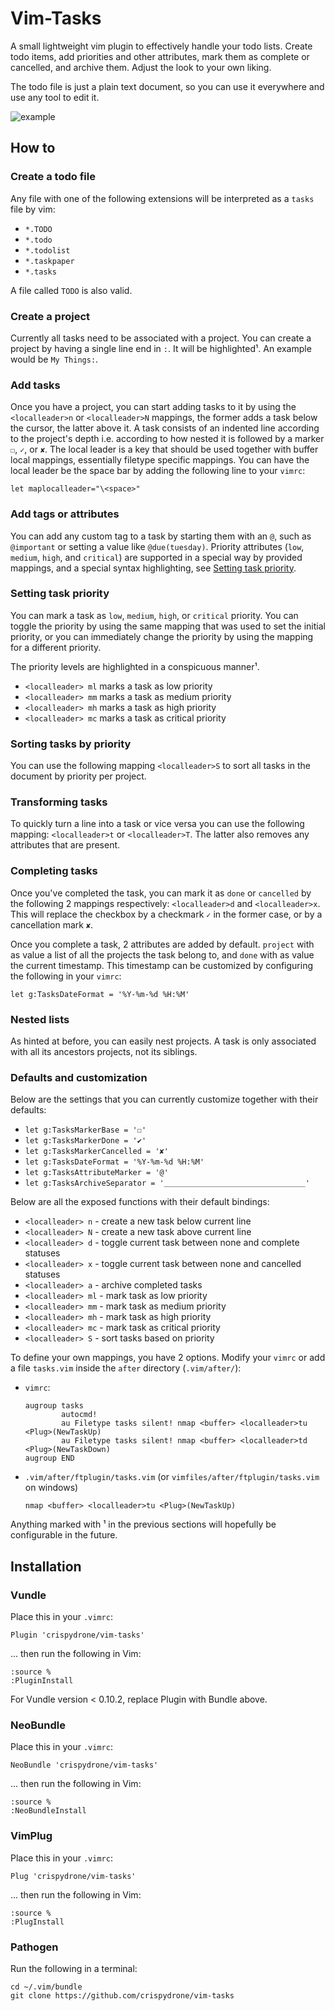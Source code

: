# Vim-Tasks
A small lightweight vim plugin to effectively handle your todo lists. Create todo items, add priorities and other attributes, mark them as complete or cancelled, and archive them. Adjust the look to your own liking.

The todo file is just a plain text document, so you can use it everywhere and use any tool to edit it.

![example](https://raw.githubusercontent.com/irrationalistic/atom-tasks/master/images/tasks_example.png)

## How to
### Create a todo file
Any file with one of the following extensions will be interpreted as a `tasks` file by vim:
+ `*.TODO`
+ `*.todo`
+ `*.todolist`
+ `*.taskpaper`
+ `*.tasks`

A file called `TODO` is also valid.

### Create a project
Currently all tasks need to be associated with a project. You can create a project by having a single line end in `:`. It will be highlighted¹. An example would be `My Things:`.

### Add tasks
Once you have a project, you can start adding tasks to it by using the `<localleader>n` or `<localleader>N` mappings, the former adds a task below the cursor, the latter above it. A task consists of an indented line according to the project's depth i.e. according to how nested it is followed by a marker `☐`, `✓`, or `✘`. The local leader is a key that should be used together with buffer local mappings, essentially filetype specific mappings. You can have the local leader be the space bar by adding the following line to your `vimrc`:

```
let maplocalleader="\<space>"
```

### Add tags or attributes
You can add any custom tag to a task by starting them with an `@`, such as `@important` or setting a value like `@due(tuesday)`. Priority attributes (`low`, `medium`, `high`, and `critical`) are supported in a special way by provided mappings, and a special syntax highlighting, see [Setting task priority](#setting-task-priority).

### Setting task priority
You can mark a task as `low`, `medium`, `high`, or `critical` priority. You can toggle the priority by using the same mapping that was used to set the initial priority, or you can immediately change the priority by using the mapping for a different priority.

The priority levels are highlighted in a conspicuous manner¹.

+ `<localleader> ml` marks a task as low priority
+ `<localleader> mm` marks a task as medium priority
+ `<localleader> mh` marks a task as high priority
+ `<localleader> mc` marks a task as critical priority

### Sorting tasks by priority
You can use the following mapping `<localleader>S` to sort all tasks in the document by priority per project.

### Transforming tasks
To quickly turn a line into a task or vice versa you can use the following mapping: `<localleader>t` or `<localleader>T`. The latter also removes any attributes that are present.

### Completing tasks
Once you've completed the task, you can mark it as `done` or `cancelled` by the following 2 mappings respectively: `<localleader>d` and `<localleader>x`. This will replace the checkbox by a checkmark `✓` in the former case, or by a cancellation mark `✘`.

Once you complete a task, 2 attributes are added by default. `project` with as value a list of all the projects the task belong to, and `done` with as value the current timestamp. This timestamp can be customized by configuring the following in your `vimrc`:

```
let g:TasksDateFormat = '%Y-%m-%d %H:%M'
```

### Nested lists
As hinted at before, you can easily nest projects. A task is only associated with all its ancestors projects, not its siblings.

### Defaults and customization
Below are the settings that you can currently customize together with their defaults:
+ `let g:TasksMarkerBase = '☐'`
+ `let g:TasksMarkerDone = '✔'`
+ `let g:TasksMarkerCancelled = '✘'`
+ `let g:TasksDateFormat = '%Y-%m-%d %H:%M'`
+ `let g:TasksAttributeMarker = '@'`
+ `let g:TasksArchiveSeparator = '＿＿＿＿＿＿＿＿＿＿＿＿＿＿＿＿＿＿＿'`

Below are all the exposed functions with their default bindings:
+ `<localleader> n`  - create a new task below current line
+ `<localleader> N`  - create a new task above current line
+ `<localleader> d`  - toggle current task between none and complete statuses
+ `<localleader> x`  - toggle current task between none and cancelled statuses
+ `<localleader> a`  - archive completed tasks
+ `<localleader> ml` - mark task as low priority
+ `<localleader> mm` - mark task as medium priority
+ `<localleader> mh` - mark task as high priority
+ `<localleader> mc` - mark task as critical priority
+ `<localleader> S`  - sort tasks based on priority

To define your own mappings, you have 2 options. Modify your `vimrc` or add a file `tasks.vim` inside the `after` directory (`.vim/after/`):

+ `vimrc`:

  ```
  augroup tasks
          autocmd!
          au Filetype tasks silent! nmap <buffer> <localleader>tu <Plug>(NewTaskUp)
          au Filetype tasks silent! nmap <buffer> <localleader>td <Plug>(NewTaskDown)
  augroup END
  ```

+ `.vim/after/ftplugin/tasks.vim` (or `vimfiles/after/ftplugin/tasks.vim` on windows)

  ```
  nmap <buffer> <localleader>tu <Plug>(NewTaskUp)
  ```

Anything marked with ¹ in the previous sections will hopefully be configurable in the future.

## Installation
### Vundle
Place this in your `.vimrc`:

    Plugin 'crispydrone/vim-tasks'

... then run the following in Vim:

    :source %
    :PluginInstall

For Vundle version < 0.10.2, replace Plugin with Bundle above.

### NeoBundle
Place this in your `.vimrc`:

    NeoBundle 'crispydrone/vim-tasks'

... then run the following in Vim:

    :source %
    :NeoBundleInstall

### VimPlug
Place this in your `.vimrc`:

    Plug 'crispydrone/vim-tasks'

... then run the following in Vim:

    :source %
    :PlugInstall

### Pathogen
Run the following in a terminal:

    cd ~/.vim/bundle
    git clone https://github.com/crispydrone/vim-tasks
